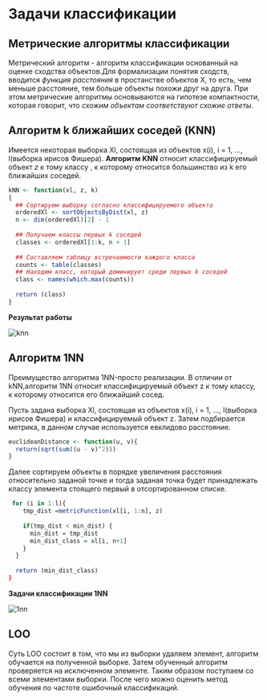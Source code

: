 
Задачи классификации
=====================
Метрические алгоритмы классификации
-----------------------------------
Метрический алгоритм - алгоритм классификации основанный на оценке сходства объектов.Для формализации понятия сходств, вводится *функция расстояния* в простанстве объектов X, то есть, чем меньше расстояние, тем больше объекты похожи друг на друга. При этом метрические алгоритмы основываются на гипотезе компактности, которая говорит, что *схожим объектам соответствуют схожие ответы*.

Алгоритм k ближайших соседей (KNN)
----------------------------------
Имеется некоторая выборка Xl, состоящая из объектов x(i), i = 1, ..., l(выборка ирисов Фишера). **Алгоритм KNN** относит классифицируемый объект *z* к тому классу , к которому относится большинство из k его ближайших соседей.
```R
kNN <- function(xl, z, k)
{
  ## Сортируем выборку согласно классифицируемого объекта
  orderedXl <- sortObjectsByDist(xl, z)
  n <- dim(orderedXl)[2] - 1
  
  ## Получаем классы первых k соседей
  classes <- orderedXl[1:k, n + 1]
  
  ## Составляем таблицу встречаемости каждого класса
  counts <- table(classes)
  ## Находим класс, который доминирует среди первых k соседей
  class <- names(which.max(counts))
  
  return (class)
}
```
**Результат работы**

![knn](https://user-images.githubusercontent.com/43620917/47822651-e94f4a80-dd75-11e8-879f-0825d5ff65d8.png)

Алгоритм 1NN
------------
Преимущество алгоритма 1NN-просто реализации. В отличии от kNN,алгоритм 1NN относит классифицируемый объект z к тому классу, к которому относится его ближайший сосед.
 
Пусть задана выборка Xl, состоящая из объектов x(i), i = 1, ..., l(выборка ирисов Фишера) и классифицируемый объект z.
Затем подбирается метрика, в данном случае используется евклидово расстояние.

```R
euclideanDistance <- function(u, v){ 
  return(sqrt(sum((u - v)^2)))
}
```
Далее сортируем объекты в порядке увеличения расстояния  относительно заданой точке и  тогда заданая точка будет принадлежать классу элемента стоящего первый в отсортированном списке.

```R
 for (i in 1:l){
    tmp_dist =metricFunction(xl[i, 1:n], z)
    
    if(tmp_dist < min_dist) {
      min_dist = tmp_dist
      min_dist_class = xl[i, n+1]
    }
  }
  
  return (min_dist_class)
}
```
**Задачи классификации 1NN**

![1nn](https://user-images.githubusercontent.com/43620917/47834525-dd34ae80-ddb0-11e8-8137-c4348e4a2d04.png)

LOO
---------
Суть LOO состоит в том, что мы из выборки удаляем элемент, алгоритм обучается на полученной выборке. Затем обученный алгоритм проверяется на исключенном элементе. Таким образом поступаем со всеми элементами выборки. После чего можно оценить метод обучения  по частоте ошибочный классификаций.
  
   
 



